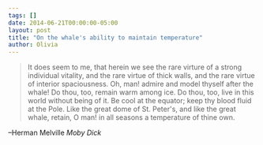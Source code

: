 ```yaml
---
tags: []
date: 2014-06-21T00:00:00-05:00
layout: post
title: "On the whale's ability to maintain temperature"
author: Olivia
---
```


> It does seem to me, that herein we see the rare virture of a strong individual vitality, and the rare virtue of thick walls, and the rare virtue of interior spaciousness. Oh, man! admire and model thyself after the whale! Do thou, too, remain warm among ice. Do thou, too, live in this world without being of it. Be cool at the equator; keep thy blood fluid at the Pole. Like the great dome of St. Peter's, and like the great whale, retain, O man! in all seasons a temperature of thine own. 

–Herman Melville _Moby Dick_
